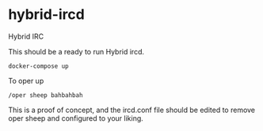 # hybrid-ircd
Hybrid IRC

This should be a ready to run Hybrid ircd.

    docker-compose up

To oper up

    /oper sheep bahbahbah

This is a proof of concept, and the ircd.conf file should be 
edited to remove oper sheep and configured to your liking.


